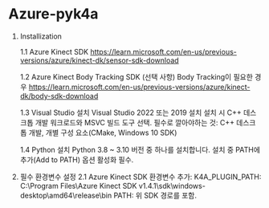 # Azure-pyk4a

1. Installization

   1.1 Azure Kinect SDK
   https://learn.microsoft.com/en-us/previous-versions/azure/kinect-dk/sensor-sdk-download

   1.2 Azure Kinect Body Tracking SDK (선택 사항)
   Body Tracking이 필요한 경우
   https://learn.microsoft.com/en-us/previous-versions/azure/kinect-dk/body-sdk-download

   1.3 Visual Studio 설치
   Visual Studio 2022 또는 2019 설치
   설치 시 C++ 데스크톱 개발 워크로드와 MSVC 빌드 도구 선택.
   필수로 깔아야하는 것: C++ 데스크톱 개발, 개별 구성 요소(CMake, Windows 10 SDK)

   1.4 Python 설치
   Python 3.8 ~ 3.10 버전 중 하나를 설치합니다.
   설치 중 PATH에 추가(Add to PATH) 옵션 활성화 필수.

2. 필수 환경변수 설정
   2.1 Azure Kinect SDK 환경변수 추가:
   K4A_PLUGIN_PATH: C:\Program Files\Azure Kinect SDK v1.4.1\sdk\windows-desktop\amd64\release\bin
   PATH: 위 SDK 경로를 포함.
   
